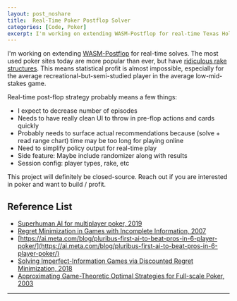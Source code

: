 ```yaml
---
layout: post_noshare
title:  Real-Time Poker Postflop Solver
categories: [Code, Poker]
excerpt: I'm working on extending WASM-Postflop for real-time Texas Hold'em solves (should be easy input, super clear display / recommendations and some ability to input session config). Also looking to incorporate some of the ideas from Meta's Pluribus. If this is interesting to you, drop me a message!
---
```


I'm working on extending [WASM-Postflop](https://github.com/b-inary/wasm-postflop) for real-time solves. The most used poker sites today are more popular than ever, but have [ridiculous rake structures](https://clubwptgold.zohodesk.com/portal/en/kb/articles/rake). This means statistical profit is almost impossible, especially for the average recreational-but-semi-studied player in the average low-mid-stakes game.

Real-time post-flop strategy probably means a few things:
- I expect to decrease number of episodes
- Needs to have really clean UI to throw in pre-flop actions and cards quickly
- Probably needs to surface actual recommendations because (solve + read range chart) time may be too long for playing online
- Need to simplify policy output for real-time play
- Side feature: Maybe include randomizer along with results
- Session config: player types, rake, etc

This project will definitely be closed-source. Reach out if you are interested in poker and want to build / profit.

## Reference List
- [Superhuman AI for multiplayer poker, 2019](https://www.science.org/cms/asset/910714a7-ee2a-486e-9970-42fb893b08d9/pap.pdf)
- [Regret Minimization in Games with Incomplete
Information, 2007](https://poker.cs.ualberta.ca/publications/NIPS07-cfr.pdf)
- [https://ai.meta.com/blog/pluribus-first-ai-to-beat-pros-in-6-player-poker/](https://ai.meta.com/blog/pluribus-first-ai-to-beat-pros-in-6-player-poker/)
- [Solving Imperfect-Information Games
via Discounted Regret Minimization, 2018](https://arxiv.org/pdf/1809.04040)
- [Approximating Game-Theoretic Optimal Strategies for Full-scale Poker, 2003](https://poker.cs.ualberta.ca/publications/IJCAI03.pdf)

---